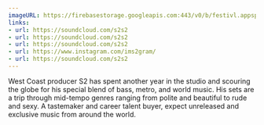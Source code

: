```yaml
---
imageURL: https://firebasestorage.googleapis.com:443/v0/b/festivl.appspot.com/o/userContent%2FEE7A0C65-C024-4F2D-BAE7-6A5738F7634E.png?alt=media&token=d94f9cbb-65fb-44f8-bc57-2e53c8bca968
links:
- url: https://soundcloud.com/s2s2
- url: https://soundcloud.com/s2s2
- url: https://soundcloud.com/s2s2
- url: https://www.instagram.com/ims2gram/
- url: https://soundcloud.com/s2s2
---
```

West Coast producer S2 has spent another year in the studio and scouring the globe for his special blend of bass, metro, and world music. His sets are a trip through mid-tempo genres ranging from polite and beautiful to rude and sexy.  A tastemaker and career talent buyer, expect unreleased and exclusive music from around the world.